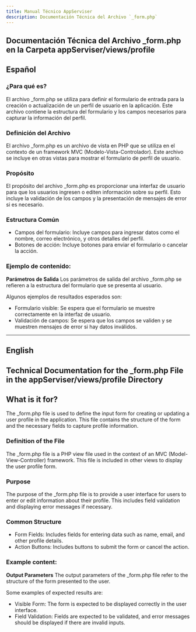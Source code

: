 ```yaml
---
title: Manual Técnico AppServiser
description: Documentación Técnica del Archivo `_form.php`
---
```


## Documentación Técnica del Archivo _form.php en la Carpeta appServiser/views/profile

## Español

### ¿Para qué es?
El archivo _form.php se utiliza para definir el formulario de entrada para la creación o actualización de un perfil de usuario en la aplicación. Este archivo contiene la estructura del formulario y los campos necesarios para capturar la información del perfil.

### Definición del Archivo
El archivo _form.php es un archivo de vista en PHP que se utiliza en el contexto de un framework MVC (Modelo-Vista-Controlador). Este archivo se incluye en otras vistas para mostrar el formulario de perfil de usuario.

### Propósito
El propósito del archivo _form.php es proporcionar una interfaz de usuario para que los usuarios ingresen o editen información sobre su perfil. Esto incluye la validación de los campos y la presentación de mensajes de error si es necesario.

### Estructura Común
- Campos del formulario: Incluye campos para ingresar datos como el nombre, correo electrónico, y otros detalles del perfil.
- Botones de acción: Incluye botones para enviar el formulario o cancelar la acción.

### Ejemplo de contenido:
**Parámetros de Salida**
Los parámetros de salida del archivo _form.php se refieren a la estructura del formulario que se presenta al usuario. 

Algunos ejemplos de resultados esperados son:
- Formulario visible: Se espera que el formulario se muestre correctamente en la interfaz de usuario.
- Validación de campos: Se espera que los campos se validen y se muestren mensajes de error si hay datos inválidos.

---

## English

## Technical Documentation for the _form.php File in the appServiser/views/profile Directory

## What is it for?
The _form.php file is used to define the input form for creating or updating a user profile in the application. This file contains the structure of the form and the necessary fields to capture profile information.

### Definition of the File
The _form.php file is a PHP view file used in the context of an MVC (Model-View-Controller) framework. This file is included in other views to display the user profile form.

### Purpose
The purpose of the _form.php file is to provide a user interface for users to enter or edit information about their profile. This includes field validation and displaying error messages if necessary.

### Common Structure
- Form Fields: Includes fields for entering data such as name, email, and other profile details.
- Action Buttons: Includes buttons to submit the form or cancel the action.

### Example content:
**Output Parameters**
The output parameters of the _form.php file refer to the structure of the form presented to the user. 

Some examples of expected results are:
- Visible Form: The form is expected to be displayed correctly in the user interface.
- Field Validation: Fields are expected to be validated, and error messages should be displayed if there are invalid inputs.